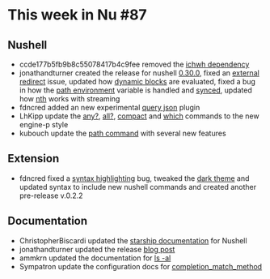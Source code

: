 # This week in Nu #87

## Nushell

* ccde177b5fb9b8c55078417b4c9fee removed the [ichwh dependency](https://github.com/nushell/nushell/pull/3349)
* jonathandturner created the release for nushell [0.30.0](https://github.com/nushell/nushell/pull/3333), fixed an [external redirect](https://github.com/nushell/nushell/pull/3345) issue, updated how [dynamic blocks](https://github.com/nushell/nushell/pull/3339) are evaluated, fixed a bug in how the [path environment](https://github.com/nushell/nushell/pull/3336) variable is handled and [synced](https://github.com/nushell/nushell/pull/3335), updated how [nth](https://github.com/nushell/nushell/pull/3330) works with streaming
* fdncred added an new experimental [query json](https://github.com/nushell/nushell/pull/3327) plugin
* LhKipp update the [any?](https://github.com/nushell/nushell/pull/3324), [all?](https://github.com/nushell/nushell/pull/3312), [compact](https://github.com/nushell/nushell/pull/3325) and [which](https://github.com/nushell/nushell/pull/3310) commands to the new engine-p style
* kubouch update the [path command](https://github.com/nushell/nushell/pull/3256) with several new features

## Extension

* fdncred fixed a [syntax highlighting](https://github.com/nushell/vscode-nushell-lang/pull/32) bug, tweaked the [dark theme](https://github.com/nushell/vscode-nushell-lang/pull/31) and updated syntax to include new nushell commands and created another pre-release v.0.2.2

## Documentation

* ChristopherBiscardi updated the [starship documentation](https://github.com/nushell/nushell.github.io/pull/125) for Nushell
* jonathandturner updated the release [blog post](https://github.com/nushell/nushell.github.io/pull/124)
* ammkrn updated the documentation for [ls -al](https://github.com/nushell/nushell.github.io/pull/123)
* Sympatron update the configuration docs for [completion_match_method](https://github.com/nushell/nushell.github.io/pull/121)

